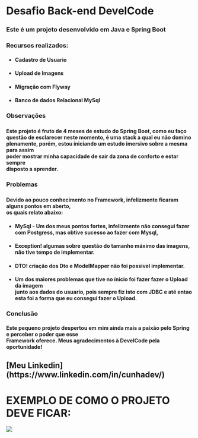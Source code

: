<h1>Desafio Back-end DevelCode</h1>

<h3>Este é um projeto desenvolvido em Java e Spring Boot</h3>

<h3>Recursos realizados:</h3>
<ul>
  <li>
    <h4>Cadastro de Usuario</h4>
  </li>
  <li>
    <h4>Upload de Imagens</h4>
  </li>
  <li>
    <h4>Migração com Flyway</h4>
  </li>
   <li>
    <h4>Banco de dados Relacional MySql</h4>
  </li>
</ul>

<h3>Observações<h3>
  <h4>Este projeto é fruto de 4 meses de estudo do Spring Boot, como eu faço<br>
   questão de esclarecer neste momento, é uma stack a qual eu não domino<br>
   plenamente, porém, estou iniciando um estudo imersivo sobre a mesma para assim <br>
   poder mostrar minha capacidade de sair da zona de conforto e estar sempre<br>
   disposto a aprender.</h4>

<h3>Problemas<h3>
  <h4>Devido ao pouco conhecimento no Framework, infelizmente ficaram alguns pontos em aberto,<br>
  os quais relato abaixo:</h4>
  <ul>
   <li>
    <h4>MySql - Um dos meus pontos fortes, infelizmente não consegui fazer com Postgress, mas obtive sucesso ao fazer com Mysql,
    </h4>
  </li>
    <li>
    <h4> Exception! algumas sobre questão do tamanho máximo das imagens, não tive tempo de implementar.
    </h4>
  </li>
      </li>
    <li>
    <h4> DTO! criação dos Dto e ModelMapper não foi possivel implementar.
    </h4>
  </li>
    <li>
    <h4>Um dos maiores problemas que tive no ínicio foi fazer fazer o Upload da imagem<br>
    junto aos dados do usuario, pois sempre fiz isto com JDBC e até entao<br>
    esta foi a forma que eu consegui fazer o Upload.
    </h4>
  </li>
</ul>
  
   <h3>Conclusão</h3>
  <h4>Este pequeno projeto despertou em mim ainda mais a paixão pelo Spring e perceber o poder que esse <br>
  Framework oferece. Meus agradecimentos à DevelCode pela oportunidade!</h4>

<h2> [Meu Linkedin](https://www.linkedin.com/in/cunhadev/) </h2>

  <h1> EXEMPLO DE COMO O PROJETO DEVE FICAR: </h1>
  
   <img src="https://github.com/cunhaDev/teste_develCode/tree/main/src/main/resources/example/projeto.png">
